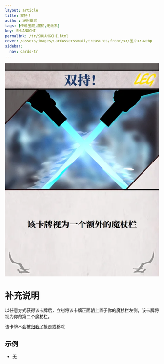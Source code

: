 ```yaml
---
layout: article
title: 双持！
author: 逆时巫师
tags: [传说宝藏,魔杖,无派系]
key: SHUANGCHI
permalink: /tr/SHUANGCHI.html
cover: /assets/images/CardAssetssmall/treasures/front/33/图片33.webp
sidebar:
  nav: cards-tr
---
```

![](/assets/images/CardAssets/treasures/front/33/图片33.webp)

# 补充说明
以任意方式获得该卡牌后，立刻将该卡牌正面朝上置于你的魔杖栏左侧，该卡牌将视为你的第二个魔杖栏。

该卡牌不会被[归我了](/tr/GUIWOLE.html)抢走或移除

## 示例
* 无